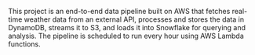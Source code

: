 This project is an end-to-end data pipeline built on AWS that fetches real-time weather data from an external API, processes and stores the data in DynamoDB, streams it to S3, and loads it into Snowflake for querying and analysis. The pipeline is scheduled to run every hour using AWS Lambda functions.
